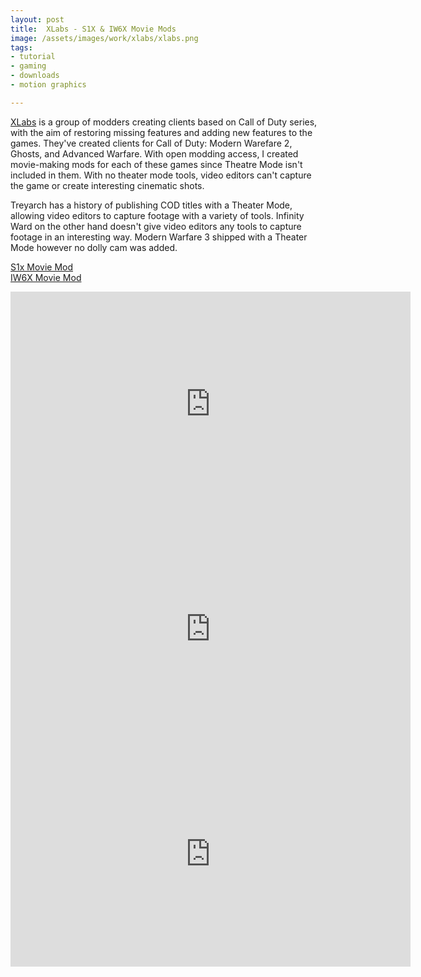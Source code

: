 ```yaml
---
layout: post
title:  XLabs - S1X & IW6X Movie Mods
image: /assets/images/work/xlabs/xlabs.png
tags:
- tutorial
- gaming
- downloads
- motion graphics

---
```

[XLabs](https://xlabs.dev/) is a group of modders creating clients based on Call of Duty series, with the aim of restoring missing features and adding new features to the games. They've created clients for Call of Duty: Modern Warefare 2, Ghosts, and Advanced Warfare. With open modding access, I created movie-making mods for each of these games since Theatre Mode isn't included in them. With no theater mode tools, video editors can't capture the game or create interesting cinematic shots.

Treyarch has a history of publishing COD titles with a Theater Mode, allowing video editors to capture footage with a variety of tools. Infinity Ward on the other hand doesn't give video editors any tools to capture footage in an interesting way. Modern Warfare 3 shipped with a Theater Mode however no dolly cam was added. 

[S1x Movie Mod](https://github.com/Slykuiper/S1X-Movie-Mod)  
[IW6X Movie Mod](https://github.com/Slykuiper/IW6X-Movie-Mod)
          

<div class="vid"><iframe width="640" height="360" src="https://www.youtube-nocookie.com/embed/QNIUO-LwKZI?controls=1&amp;showinfo=0" frameborder="0" allowfullscreen></iframe></div>

<div class="vid"><iframe width="640" height="360" src="https://www.youtube-nocookie.com/embed/wlj6cDA3dEE?controls=1&amp;showinfo=0" frameborder="0" allowfullscreen></iframe></div>

<div class="vid"><iframe width="640" height="360" src="https://www.youtube-nocookie.com/embed/MSp49m0rm3g?controls=1&amp;showinfo=0" frameborder="0" allowfullscreen></iframe></div>
